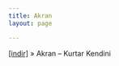 ```yaml
---
title: Akran
layout: page

---
```

<a href="https://cloud.mail.ru/public/b11427ceac50/Akran%20-%20Kurtar%20Kendini%20%28Mixtape%29" target="_blank">[indir]</a>  »  Akran &#8211; Kurtar Kendini